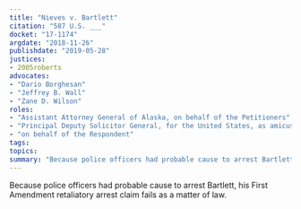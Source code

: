```yaml
---
title: "Nieves v. Bartlett"
citation: "587 U.S. ___"
docket: "17-1174"
argdate: "2018-11-26"
publishdate: "2019-05-28"
justices:
- 2005roberts
advocates:
- "Dario Borghesan"
- "Jeffrey B. Wall"
- "Zane D. Wilson"
roles:
- "Assistant Attorney General of Alaska, on behalf of the Petitioners"
- "Principal Deputy Solicitor General, for the United States, as amicus curiae, supporting the Petitioners"
- "on behalf of the Respondent"
tags:
topics:
summary: "Because police officers had probable cause to arrest Bartlett, his First Amendment retaliatory arrest claim fails as a matter of law."
---
```

Because police officers had probable cause to arrest Bartlett, his First Amendment retaliatory arrest claim fails as a matter of law.